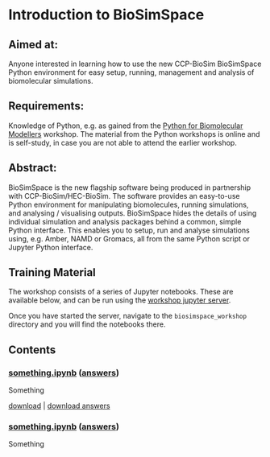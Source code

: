 # Introduction to BioSimSpace

## Aimed at: 
Anyone interested in learning how to use the new CCP-BioSim BioSimSpace Python environment for easy setup, running, management and analysis of biomolecular simulations.

## Requirements: 
Knowledge of Python, e.g. as gained from the 
<a href="https://ccpbiosim.github.io/python_and_data" target="_blank">Python for Biomolecular Modellers</a> workshop. 
The material from the Python workshops is online and is self-study, in case you 
are not able to attend the earlier workshop.

## Abstract: 
BioSimSpace is the new flagship software being produced in partnership with CCP-BioSim/HEC-BioSim. The software provides an easy-to-use Python environment for manipulating biomolecules, running simulations, and analysing / visualising outputs. BioSimSpace hides the details of using individual simulation and analysis packages behind a common, simple Python interface. This enables you to setup, run and analyse simulations using, e.g. Amber, NAMD or Gromacs, all from the same Python script or Jupyter Python interface.

## Training Material

The workshop consists of a series of Jupyter notebooks. These are available
below, and can be run using the 
<a href="https://ccpbiosim.github.io/workshop/events/bristol2018/server.html" target="_blank">workshop jupyter server</a>.

Once you have started the server, navigate to the `biosimspace_workshop` directory and you will find the
notebooks there.

## Contents

### [something.ipynb](html/something.html) ([answers](html/answers/something.html))

Something

[download](something.ipynb) | [download answers](answers/something.ipynb)

### [something.ipynb](html/something.html) ([answers](html/answers/something.html))

Something
